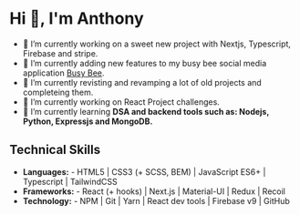 # Hi 👋, I'm Anthony

- 🔭 I’m currently working on a sweet new project with Nextjs, Typescript, Firebase and stripe.
- 🔭 I’m currently adding new features to my busy bee social media application [Busy Bee](https://github.com/Cakinn1/Busy-Bee).
- 🔭 I’m currently revisting and revamping a lot of old projects and completeing them.
- 🚀 I’m currently working on React Project challenges.  
- 🌱 I’m currently learning **DSA and backend tools such as: Nodejs, Python, Expressjs and MongoDB.**

## Technical Skills
- **Languages:** - HTML5 | CSS3 (+ SCSS, BEM) | JavaScript ES6+ | Typescript | TailwindCSS  
- **Frameworks:** - React (+ hooks) | Next.js | Material-UI | Redux | Recoil 
- **Technology:** - NPM | Git | Yarn | React dev tools | Firebase v9 | GitHub 
